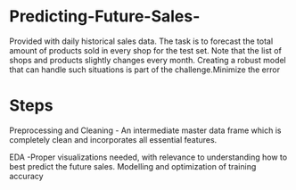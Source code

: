# Predicting-Future-Sales-

Provided with daily historical sales data. The task is to forecast the total amount of products sold in every shop for the test set. Note that the list of shops and products slightly changes every month. Creating a robust model that can handle such situations is part of the challenge.Minimize the error

# Steps
Preprocessing and Cleaning - An intermediate master data frame which is completely clean and incorporates all essential features. 

EDA -Proper visualizations needed, with relevance to understanding how to best predict the future sales. Modelling and optimization of training accuracy
